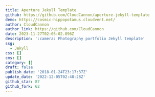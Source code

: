 ```yaml
---
title: Aperture Jekyll Template
github: https://github.com/CloudCannon/aperture-jekyll-template
demo: https://cosmic-hippopotamus.cloudvent.net/
author: CloudCannon
author_link: https://github.com/CloudCannon
date: 2023-11-27T02:05:02.896Z
description: ':camera: Photography portfolio Jekyll template'
ssg:
  - Jekyll
css: []
cms: []
category: []
draft: false
publish_date: '2018-01-24T23:17:37Z'
update_date: '2022-12-05T02:48:28Z'
github_star: 87
github_fork: 62
---
```

